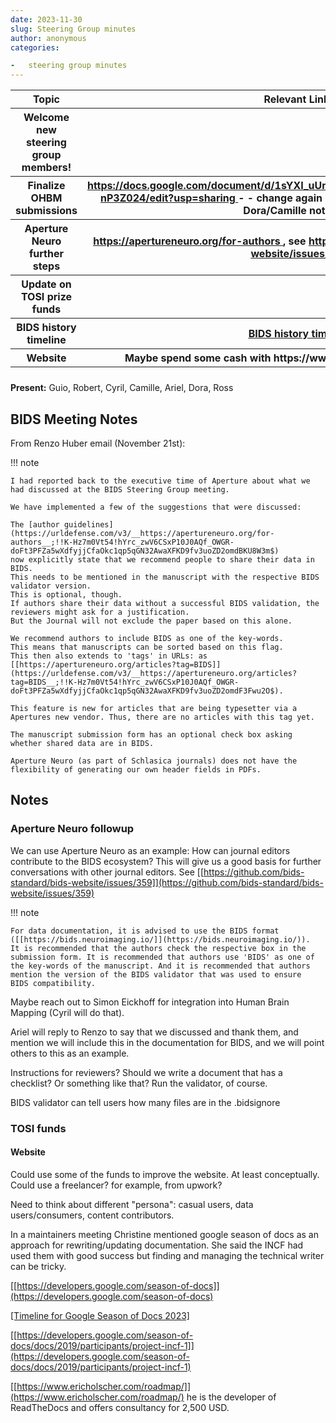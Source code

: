 ```yaml
---
date: 2023-11-30
slug: Steering Group minutes
author: anonymous
categories:

-   steering group minutes
---
```


<!-- more -->

<table>
 <colgroup>
  <col style="width: 47%"/>
  <col style="width: 52%"/>
 </colgroup>
 <thead>
  <tr class="header">
   <th>
    <strong>
     Topic
    </strong>
   </th>
   <th>
    <strong>
     Relevant Links
    </strong>
   </th>
  </tr>
  <tr class="odd">
   <th>
    Welcome new steering group members!
   </th>
   <th>
   </th>
  </tr>
  <tr class="header">
   <th>
    Finalize OHBM submissions
   </th>
   <th>
    <a href="https://docs.google.com/document/d/1sYXI_uUmkMMZg4OqYRSOCRkb66IZ_qQJbvI-nP3Z024/edit?usp=sharing">
     <u>
      https://docs.google.com/document/d/1sYXI_uUmkMMZg4OqYRSOCRkb66IZ_qQJbvI-nP3Z024/edit?usp=sharing
     </u>
    </a>
   -   - change again of people, no multiple submissions, Dora/Camille not
going
   </th>
  </tr>
  <tr class="odd">
   <th>
    Aperture Neuro further steps
   </th>
   <th>
    <a href="https://apertureneuro.org/for-authors">
     <u>
      https://apertureneuro.org/for-authors
     </u>
    </a>
    , see
    <a href="https://github.com/bids-standard/bids-website/issues/359">
     <u>
      https://github.com/bids-standard/bids-website/issues/359
     </u>
    </a>
   </th>
  </tr>
  <tr class="header">
   <th>
    Update on TOSI prize funds
   </th>
   <th>
   </th>
  </tr>
  <tr class="odd">
   <th>
    BIDS history timeline
   </th>
   <th>
    <a href="https://docs.google.com/presentation/d/1rY-ByN45tWVxV6gpAz541cPvLXwL4itbu8Pwu_V4qtw/edit#slide=id.p">
     <u>
      BIDS
history timeline
     </u>
    </a>
   </th>
  </tr>
  <tr class="header">
   <th>
    Website
   </th>
   <th>
    Maybe spend some cash with
https://www.ericholscher.com/roadmap/
   </th>
  </tr>
  <tr class="odd">
   <th>
   </th>
   <th>
   </th>
  </tr>
 </thead>
 <tbody>
 </tbody>
</table>

**Present:** Guio, Robert, Cyril, Camille, Ariel, Dora, Ross

## BIDS Meeting Notes

From Renzo Huber email (November 21st):

!!! note

    I had reported back to the executive time of Aperture about what we had discussed at the BIDS Steering Group meeting.

    We have implemented a few of the suggestions that were discussed:

    The [author guidelines](https://urldefense.com/v3/__https://apertureneuro.org/for-authors__;!!K-Hz7m0Vt54!hYrc_zwV6CSxP10J0AQf_OWGR-doFt3PFZa5wXdfyjjCfaOkc1qp5qGN32AwaXFKD9fv3uoZD2omdBKU8W3m$)
    now explicitly state that we recommend people to share their data in BIDS.
    This needs to be mentioned in the manuscript with the respective BIDS validator version.
    This is optional, though.
    If authors share their data without a successful BIDS validation, the reviewers might ask for a justification.
    But the Journal will not exclude the paper based on this alone.

    We recommend authors to include BIDS as one of the key-words.
    This means that manuscripts can be sorted based on this flag.
    This then also extends to 'tags' in URLs: as
    [[https://apertureneuro.org/articles?tag=BIDS]](https://urldefense.com/v3/__https://apertureneuro.org/articles?tag=BIDS__;!!K-Hz7m0Vt54!hYrc_zwV6CSxP10J0AQf_OWGR-doFt3PFZa5wXdfyjjCfaOkc1qp5qGN32AwaXFKD9fv3uoZD2omdF3Fwu2O$).

    This feature is new for articles that are being typesetter via a
    Apertures new vendor. Thus, there are no articles with this tag yet.

    The manuscript submission form has an optional check box asking whether shared data are in BIDS.

    Aperture Neuro (as part of Schlasica journals) does not have the flexibility of generating our own header fields in PDFs.

## Notes

### Aperture Neuro followup

We can use Aperture Neuro as an example: How can journal editors
contribute to the BIDS ecosystem? This will give us a good basis for
further conversations with other journal editors. See
[[https://github.com/bids-standard/bids-website/issues/359]](https://github.com/bids-standard/bids-website/issues/359)

!!! note

    For data documentation, it is advised to use the BIDS format
    ([[https://bids.neuroimaging.io/]](https://bids.neuroimaging.io/)).
    It is recommended that the authors check the respective box in the
    submission form. It is recommended that authors use 'BIDS' as one of
    the key-words of the manuscript. And it is recommended that authors
    mention the version of the BIDS validator that was used to ensure
    BIDS compatibility.

Maybe reach out to Simon Eickhoff for integration into Human Brain Mapping (Cyril will do that).

Ariel will reply to Renzo to say that we discussed and thank them,
and mention we will include this in the documentation for BIDS,
and we will point others to this as an example.

Instructions for reviewers?
Should we write a document that has a checklist?
Or something like that? Run the validator, of course.

BIDS validator can tell users how many files are in the .bidsignore

### TOSI funds

#### Website

Could use some of the funds to improve the website. At least
conceptually. Could use a freelancer? for example, from upwork?

Need to think about different "persona": casual users, data
users/consumers, content contributors.

In a maintainers meeting Christine mentioned google season of docs as an
approach for rewriting/updating documentation. She said the INCF had
used them with good success but finding and managing the technical
writer can be tricky.

[[https://developers.google.com/season-of-docs]](https://developers.google.com/season-of-docs)

[[Timeline for Google Season of Docs 2023]](https://developers.google.com/season-of-docs/docs/timeline)

[[https://developers.google.com/season-of-docs/docs/2019/participants/project-incf-1]](https://developers.google.com/season-of-docs/docs/2019/participants/project-incf-1)

[[https://www.ericholscher.com/roadmap/]](https://www.ericholscher.com/roadmap/)
he is the developer of ReadTheDocs and offers consultancy for 2,500 USD.
